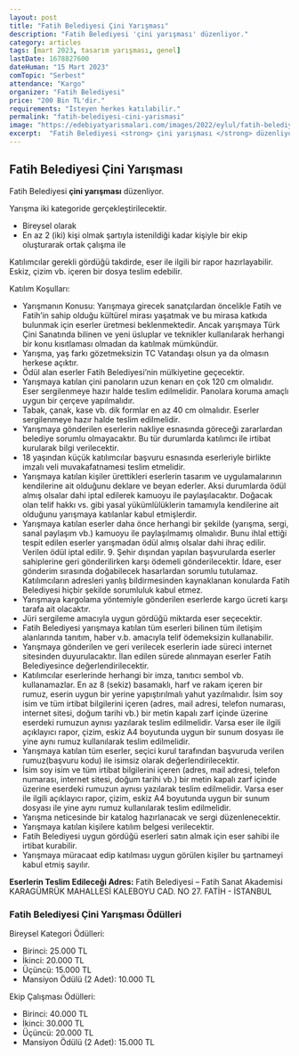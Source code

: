 ```yaml
---
layout: post
title: "Fatih Belediyesi Çini Yarışması"
description: "Fatih Belediyesi 'çini yarışması' düzenliyor."
category: articles
tags: [mart 2023, tasarım yarışması, genel]
lastDate: 1678827600
dateHuman: "15 Mart 2023"
comTopic: "Serbest"
attendance: "Kargo"
organizer: "Fatih Belediyesi"
price: "200 Bin TL'dir."
requirements: "İsteyen herkes katılabilir."
permalink: "fatih-belediyesi-cini-yarismasi"
image: "https://edebiyatyarismalari.com/images/2022/eylul/fatih-belediyesi-cini-yarismasi.jpg"
excerpt:  "Fatih Belediyesi <strong> çini yarışması </strong> düzenliyor."
---
```


## Fatih Belediyesi Çini Yarışması
Fatih Belediyesi **çini yarışması** düzenliyor.  

Yarışma iki kategoride gerçekleştirilecektir.
- Bireysel olarak
- En az 2 (iki) kişi olmak şartıyla istenildiği kadar kişiyle bir ekip oluşturarak ortak çalışma ile

Katılımcılar gerekli gördüğü takdirde, eser ile ilgili bir rapor hazırlayabilir. Eskiz, çizim vb. içeren bir dosya teslim edebilir.


Katılım Koşulları:
- Yarışmanın Konusu: Yarışmaya girecek sanatçılardan öncelikle Fatih ve Fatih’in sahip olduğu kültürel mirası
yaşatmak ve bu mirasa katkıda bulunmak için eserler üretmesi beklenmektedir. Ancak yarışmaya Türk Çini Sanatında bilinen ve yeni üsluplar ve teknikler kullanılarak herhangi bir konu kısıtlaması olmadan da katılmak mümkündür.
- Yarışma, yaş farkı gözetmeksizin TC Vatandaşı olsun ya da olmasın herkese açıktır.
- Ödül alan eserler Fatih Belediyesi’nin mülkiyetine geçecektir.
- Yarışmaya katılan çini panoların uzun kenarı en çok 120 cm olmalıdır. Eser sergilenmeye hazır halde teslim edilmelidir. Panolara koruma amaçlı uygun bir çerçeve yapılmalıdır.
- Tabak, çanak, kase vb. dik formlar en az 40 cm olmalıdır. Eserler sergilenmeye hazır halde teslim edilmelidir.
- Yarışmaya gönderilen eserlerin nakliye esnasında göreceği zararlardan belediye sorumlu olmayacaktır. Bu tür durumlarda katılımcı ile irtibat kurularak bilgi verilecektir.
- 18 yaşından küçük katılımcılar başvuru esnasında eserleriyle birlikte imzalı veli muvakafatnamesi teslim etmelidir.
- Yarışmaya katılan kişiler ürettikleri eserlerin tasarım ve uygulamalarının kendilerine ait olduğunu deklare ve beyan ederler. Aksi durumlarda ödül almış olsalar dahi iptal edilerek kamuoyu ile paylaşılacaktır. Doğacak olan telif hakkı vs. gibi yasal yükümlülüklerin tamamıyla kendilerine ait olduğunu yarışmaya katılanlar kabul etmişlerdir.
- Yarışmaya katılan eserler daha önce herhangi bir şekilde (yarışma, sergi, sanal paylaşım vb.) kamuoyu ile paylaşılmamış olmalıdır. Bunu ihlal ettiği tespit edilen eserler yarışmadan ödül almış olsalar dahi ihraç edilir. Verilen ödül iptal edilir. 9. Şehir dışından yapılan başvurularda eserler sahiplerine geri gönderilirken karşı
ödemeli gönderilecektir. İdare, eser gönderim sırasında doğabilecek hasarlardan sorumlu tutulamaz. Katılımcıların adresleri yanlış bildirmesinden kaynaklanan konularda Fatih Belediyesi hiçbir şekilde sorumluluk kabul etmez.
- Yarışmaya kargolama yöntemiyle gönderilen eserlerde kargo ücreti karşı tarafa ait olacaktır.
- Jüri sergileme amacıyla uygun gördüğü miktarda eser seçecektir.
- Fatih Belediyesi yarışmaya katılan tüm eserleri bilinen tüm iletişim alanlarında tanıtım, haber v.b. amacıyla telif ödemeksizin kullanabilir.
- Yarışmaya gönderilen ve geri verilecek eserlerin iade süreci internet sitesinden duyurulacaktır. İlan edilen sürede alınmayan eserler Fatih Belediyesince değerlendirilecektir.
- Katılımcılar eserlerinde herhangi bir imza, tanıtıcı sembol vb. kullanamazlar. En az 8 (sekiz) basamaklı, harf ve rakam içeren bir rumuz, eserin uygun bir yerine yapıştırılmalı yahut yazılmalıdır. İsim soy isim ve tüm irtibat bilgilerini içeren (adres, mail adresi, telefon numarası, internet sitesi, doğum tarihi vb.) bir metin kapalı zarf
içinde üzerine eserdeki rumuzun aynısı yazılarak teslim edilmelidir. Varsa eser ile ilgili açıklayıcı rapor, çizim, eskiz A4 boyutunda uygun bir sunum dosyası ile yine aynı rumuz kullanılarak teslim edilmelidir.
- Yarışmaya katılan tüm eserler, seçici kurul tarafından başvuruda verilen rumuz(başvuru kodu) ile isimsiz olarak değerlendirilecektir.
- İsim soy isim ve tüm irtibat bilgilerini içeren (adres, mail adresi, telefon numarası, internet sitesi, doğum tarihi vb.) bir metin kapalı zarf içinde üzerine eserdeki rumuzun aynısı yazılarak teslim edilmelidir. Varsa eser ile ilgili açıklayıcı rapor, çizim, eskiz A4 boyutunda uygun bir sunum dosyası ile yine aynı rumuz kullanılarak teslim edilmelidir.
- Yarışma neticesinde bir katalog hazırlanacak ve sergi düzenlenecektir.
- Yarışmaya katılan kişilere katılım belgesi verilecektir.
- Fatih Belediyesi uygun gördüğü eserleri satın almak için eser sahibi ile irtibat kurabilir.
- Yarışmaya müracaat edip katılması uygun görülen kişiler bu şartnameyi kabul etmiş sayılır. 

**Eserlerin Teslim Edileceği Adres:** Fatih Belediyesi – Fatih Sanat Akademisi KARAGÜMRÜK MAHALLESİ KALEBOYU CAD. NO 27. FATİH - İSTANBUL


### Fatih Belediyesi Çini Yarışması Ödülleri
Bireysel Kategori Ödülleri:
- Birinci: 25.000 TL
- İkinci: 20.000 TL
- Üçüncü: 15.000 TL
- Mansiyon Ödülü (2 Adet): 10.000 TL

Ekip Çalışması Ödülleri:
- Birinci: 40.000 TL
- İkinci: 30.000 TL
- Üçüncü: 20.000 TL
- Mansiyon Ödülü (2 Adet): 15.000 TL